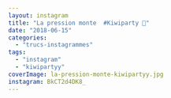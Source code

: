 ```yaml
---
layout: instagram
title: "La pression monte  #Kiwiparty 🥝"
date: "2018-06-15"
categories: 
  - "trucs-instagrammes"
tags: 
  - "instagram"
  - "kiwipartyy"
coverImage: la-pression-monte-kiwipartyy.jpg
instagram: BkCT2d4DK8_
---
```

